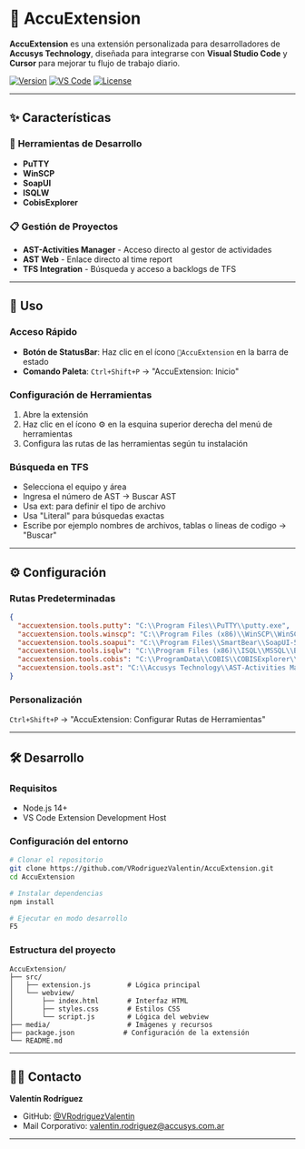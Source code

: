 ﻿# 🚀 AccuExtension

**AccuExtension** es una extensión personalizada para desarrolladores de **Accusys Technology**, diseñada para integrarse con **Visual Studio Code** y **Cursor** para mejorar tu flujo de trabajo diario.

[![Version](https://img.shields.io/badge/version-1.0.3-blue.svg)](https://marketplace.visualstudio.com/items?itemName=valentin.rodriguez.accuextension)
[![VS Code](https://img.shields.io/badge/VS%20Code-1.60+-blue.svg)](https://code.visualstudio.com/)
[![License](https://img.shields.io/badge/license-MIT-green.svg)](LICENSE)

---

## ✨ Características

### 🔧 **Herramientas de Desarrollo**
- **PuTTY**
- **WinSCP**
- **SoapUI**
- **ISQLW**
- **CobisExplorer**

### 📋 **Gestión de Proyectos**
- **AST-Activities Manager** - Acceso directo al gestor de actividades
- **AST Web** - Enlace directo al time report
- **TFS Integration** - Búsqueda y acceso a backlogs de TFS

---


## 📖 Uso

### Acceso Rápido
- **Botón de StatusBar**: Haz clic en el ícono `🚀AccuExtension` en la barra de estado
- **Comando Paleta**: `Ctrl+Shift+P` → "AccuExtension: Inicio"

### Configuración de Herramientas
1. Abre la extensión
2. Haz clic en el ícono ⚙️ en la esquina superior derecha del menú de herramientas
3. Configura las rutas de las herramientas según tu instalación

### Búsqueda en TFS
- Selecciona el equipo y área
- Ingresa el número de AST → Buscar AST
- Usa ext: para definir el tipo de archivo
- Usa "Literal" para búsquedas exactas
- Escribe por ejemplo nombres de archivos, tablas o lineas de codigo → "Buscar" 

---

## ⚙️ Configuración

### Rutas Predeterminadas
```json
{
  "accuextension.tools.putty": "C:\\Program Files\\PuTTY\\putty.exe",
  "accuextension.tools.winscp": "C:\\Program Files (x86)\\WinSCP\\WinSCP.exe",
  "accuextension.tools.soapui": "C:\\Program Files\\SmartBear\\SoapUI-5.7.2\\bin\\SoapUI-5.7.2.exe",
  "accuextension.tools.isqlw": "C:\\Program Files (x86)\\ISQL\\MSSQL\\BINN\\ISQLW.EXE",
  "accuextension.tools.cobis": "C:\\ProgramData\\COBIS\\COBISExplorer\\COBISCorp.eCOBIS.COBISExplorer.Shell.exe",
  "accuextension.tools.ast": "C:\\Accusys Technology\\AST-Activities Manager\\ejecutable\\Administrador.exe"
}
```

### Personalización
`Ctrl+Shift+P` → "AccuExtension: Configurar Rutas de Herramientas"

---

## 🛠️ Desarrollo

### Requisitos
- Node.js 14+
- VS Code Extension Development Host

### Configuración del entorno
```bash
# Clonar el repositorio
git clone https://github.com/VRodriguezValentin/AccuExtension.git
cd AccuExtension

# Instalar dependencias
npm install

# Ejecutar en modo desarrollo
F5
```

### Estructura del proyecto
```
AccuExtension/
├── src/
│   ├── extension.js         # Lógica principal
│   └── webview/
│       ├── index.html       # Interfaz HTML
│       ├── styles.css       # Estilos CSS
│       └── script.js        # Lógica del webview
├── media/                   # Imágenes y recursos
├── package.json            # Configuración de la extensión
└── README.md
```

---

## 👨‍💻 Contacto

**Valentín Rodríguez**
- GitHub: [@VRodriguezValentin](https://github.com/VRodriguezValentin)
- Mail Corporativo: [valentin.rodriguez@accusys.com.ar](mailto:valentin.rodriguez@accusys.com.ar)

---
